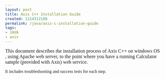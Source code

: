 ```yaml
---
layout: post
title: Axis C++ Installation Guide
created: 1214312100
permalink: /java/axis-c-installation-guide
tags:
- JAVA
- axis
---
```

<p><span class="thmr_call"><span class="thmr_call"><span class="thmr_call"><span class="thmr_call"> </span></span></span></span></p><p><font face="Times New Roman, serif"><font size="3"><span lang="en-US">This document describes the installation process of Axis C++ on windows OS , using Apache web server, to the point where you have a running Calculator sample (provided with Axis) web service. </span></font></font></p><p style="margin-top: 0.18cm; margin-bottom: 0.18cm;" dir="ltr"><font face="Times New Roman, serif"><span lang="en-US">It includes troubleshooting and success tests for each step.</span></font></p>
